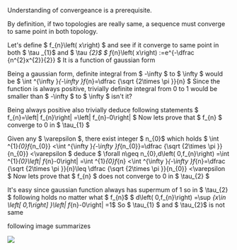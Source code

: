 Understanding of convergeance is a prerequisite.

By definition, if two topologies are really same, a sequence must converge to same point in both topology.

Let's define $ f_{n}\left( x\right) $ and see if it converge to same point in both $ \tau _{1}$ and $ \tau _{2}$
$ f_{n}\left( x\right) :=e^{-\dfrac {n^{2}x^{2}}{2}} $
It is a function of gaussian form

Being a gaussian form, definite integral from $ -\infty $ to $ \infty $ would be
$ \int ^{\infty }_{-\infty }f_{n}=\dfrac {\sqrt {2\times \pi }}{n} $
Since the function is always positive, trivially definite integral from 0 to 1 would be smaller than $ -\infty $ to $ \infty $ isn't it?

Being always positive also trivially deduce following statements
$ f_{n}=\left| f_{n}\right| =\left| f_{n}-0\right| $
Now lets prove that $ f_{n} $ converge to 0 in $ \tau_{1} $

Given any $ \varepsilon $, there exist integer $ n_{0}$ which holds
$ \int ^{1}_{0}f_{n_{0}} <\int ^{\infty }_{-\infty }f_{n_{0}}=\dfrac {\sqrt {2\times \pi }}{n_{0}} <\varepsilon $
deduce
$ \forall n\geq n_{0},d\left( 0,f_{n}\right) =\int ^{1}_{0}\left| f_{n}-0\right| =\int ^{1}_{0}f_{n} <\int ^{\infty }_{-\infty }f_{n}=\dfrac {\sqrt {2\times \pi }}{n}\leq \dfrac {\sqrt {2\times \pi }}{n_{0}} <\varepsilon $
Now lets prove that $ f_{n} $ does not converge to 0 in $ \tau_{2} $

It's easy since gaussian function always has supermum of 1 so in $ \tau_{2} $ following holds no matter what $ f_{n}$
$ d\left( 0,f_{n}\right) =\sup _{x\in \left[ 0,1\right] }\left| f_{n}-0\right| =1$
So $ \tau_{1} $ and $ \tau_{2}$ is not same

following image summarizes

![]({{site.baseurl}}/assets/img/img.jpg)